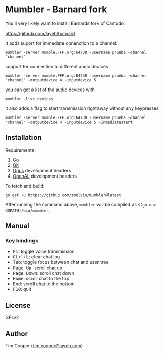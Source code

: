# Mumbler - Barnard fork

You'll very likely want to install Barnards fork of Cantudo:

https://github.com/layeh/barnard

It adds suport for immediate conenction to a channel:
```
mumbler -server mumble.FFF.org:64738 -username prueba -channel "channel"
```
support for connection to different audio devices
```
mumbler -server mumble.FFF.org:64738 -username prueba -channel "channel" -outputdevice 4 -inputdevice 5
```
you can get a list of the audio devices with
```
mumbler -list_devices
```
it also adds a flag to start transmission rightaway without any keypresses
```
mumbler -server mumble.FFF.org:64738 -username prueba -channel "channel" -outputdevice 4 -inputdevice 5 -inmediatestart
```

## Installation

Requirements:

1. [Go](https://golang.org/)
2. [Git](https://git-scm.com/)
3. [Opus](https://opus-codec.org/) development headers
4. [OpenAL](http://kcat.strangesoft.net/openal.html) development headers

To fetch and build:

    go get -u https://github.com/tmelvin/mumbler@latest

After running the command above, `mumbler` will be compiled as `$(go env GOPATH)/bin/mumbler`.

## Manual

### Key bindings

- <kbd>F1</kbd>: toggle voice transmission
- <kbd>Ctrl+L</kbd>: clear chat log
- <kbd>Tab</kbd>: toggle focus between chat and user tree
- <kbd>Page Up</kbd>: scroll chat up
- <kbd>Page Down</kbd>: scroll chat down
- <kbd>Home</kbd>: scroll chat to the top
- <kbd>End</kbd>: scroll chat to the bottom
- <kbd>F10</kbd>: quit

## License

GPLv2

## Author

Tim Cooper (<tim.cooper@layeh.com>)
